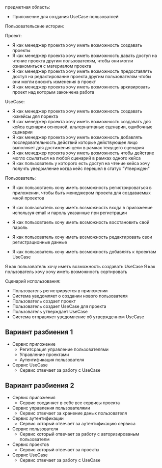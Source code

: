 

предметная область: 

- Приложение для создания UseCase пользоватлей 


Пользовательские истории:

Проект:    
- Я как менеджер проекта хочу иметь возможность создавать проекты 
- Я как менеджер проекта хочу иметь возможность давать доступ на чтение проекта другим пользователям, чтобы они могли ознакомиться с материалом проекта
- Я как менеджер проекта хочу иметь возможность предоставлять доступ на редактирование проекта другим пользователям чтобы они могли вносить изменения в проект
- Я как менеджер проекта хочу иметь возможность архивировать проект над которым закончена работа 

UseCase:  
- Я как менеджер проекта хочу иметь возможность создавать юзкейсы для поректа
- Я как менеджер проекта хочу иметь возможность создавать для кейса сценарии основной, альтернативные сценарии, ошибочные сценарии
- Я как менеджер проекта хочу иметь возможность добавлять последовательность действий которые действующее лицо выполняет для достижения цели в рамках текущего сценария
- Я как менеджер проекта хочу иметь возможность чтобы действие могло ссылаться на любой сценарий в рамках одного кейса 
- Я как пользователь у которого есть доступ на чтение кейса хочу получть уведомление когда кейс перешел в статус "Утвержден"

Пользователь:  
- Я как пользовтаель хочу иметь возможность регистрироваться в приложении, чтобы быть менеджером проекта для создаваемых мной проектов 
- Я как пользователь хочу иметь возможность входа в приложение используя email и пароль указанные при регистрации 
- Я как пользовтаель хочу иметь возможность восстановить свой пароль 
- Я как пользователь хочу иметь возможность редактировать свои регистрационные данные


- Я как пользователь хочу иметь возможность добавлять к проектам UseCase

Я как пользователь хочу иметь возможность создавать UseCase
Я как пользователь хочу хочу иметь возможность сортировать 


Сценарий использования:
- Пользователь регистрируется в приложении
- Система уведомляет о создании нового пользователя
- Пользователь создает проект
- Пользователь создает UseCase для проекта
- Пользователь утверждает UseCase
- Система отправляет уведомление об утвержденном UseCase



## Вариант разбиения 1 

- Сервис приложение 
    - Регитсрация управление пользователями  
    - Управление проектами 
    - Аутентификация пользователя 
- Сервис UseCase  
    - Сервис отвечает за работу с UseCase   


## Вариант разбиения 2

- Сервис приложения
    - Сервис соединяет в себе все сервисы проекта 
- Сервис управления пользователями
    - Сервис отвечает за хранение даных пользователя 
- Сервис аутентификации 
    - Сервис который отвечает за аутентификацию сервиса
- Сервис пользователя
    - Сервис который отвечает за работу с авторизированым пользователм 
- Сервис проектов
    - Сервис который отвечает за проекты 
- Сервис UseCase
    - Сервис отвечает за работу с UseCase
